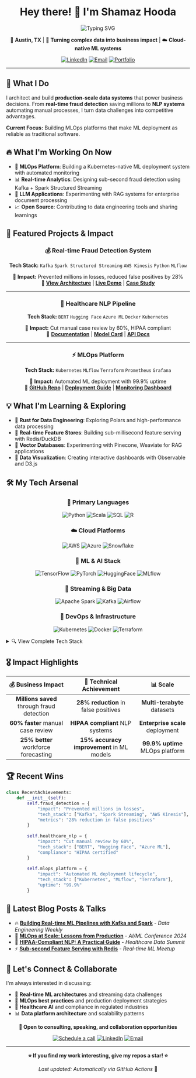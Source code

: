 <div align="center">

# Hey there! 👋 I'm Shamaz Hooda

<img src="https://readme-typing-svg.herokuapp.com?font=Fira+Code&size=22&pause=1000&color=2E9EF7&center=true&vCenter=true&width=600&lines=Senior+ML+%26+Data+Engineer;Building+Real-time+ML+Systems;10%2B+Years+in+Production+Data+Platforms;Turning+Data+into+Business+Impact" alt="Typing SVG" />

📍 **Austin, TX** | 🚀 **Turning complex data into business impact** | ☁️ **Cloud-native ML systems**

[![LinkedIn](https://img.shields.io/badge/LinkedIn-0077B5?style=for-the-badge&logo=linkedin&logoColor=white)](https://www.linkedin.com/in/shamaz-hooda/)
[![Email](https://img.shields.io/badge/Email-D14836?style=for-the-badge&logo=gmail&logoColor=white)](mailto:shamazhooda1991@gmail.com)
[![Portfolio](https://img.shields.io/badge/Portfolio-FF5722?style=for-the-badge&logo=web&logoColor=white)](https://shamazhooda.github.io)

</div>

---

## 🎯 What I Do

I architect and build **production-scale data systems** that power business decisions. From **real-time fraud detection** saving millions to **NLP systems** automating manual processes, I turn data challenges into competitive advantages.

**Current Focus:** Building MLOps platforms that make ML deployment as reliable as traditional software.



## 🔥 What I'm Working On Now

- 🤖 **MLOps Platform**: Building a Kubernetes-native ML deployment system with automated monitoring
- 📊 **Real-time Analytics**: Designing sub-second fraud detection using Kafka + Spark Structured Streaming  
- 🧠 **LLM Applications**: Experimenting with RAG systems for enterprise document processing
- 📈 **Open Source**: Contributing to data engineering tools and sharing learnings



## 🚀 Featured Projects & Impact

<div align="center">

### 💰 Real-time Fraud Detection System
**Tech Stack:** `Kafka` `Spark Structured Streaming` `AWS Kinesis` `Python` `MLflow`

🎯 **Impact:** Prevented millions in losses, reduced false positives by 28%  
🔗 **[View Architecture](#)** | **[Live Demo](#)** | **[Case Study](#)**

---

### 🏥 Healthcare NLP Pipeline  
**Tech Stack:** `BERT` `Hugging Face` `Azure ML` `Docker` `Kubernetes`

🎯 **Impact:** Cut manual case review by 60%, HIPAA compliant  
🔗 **[Documentation](#)** | **[Model Card](#)** | **[API Docs](#)**

---

### ⚡ MLOps Platform
**Tech Stack:** `Kubernetes` `MLflow` `Terraform` `Prometheus` `Grafana`

🎯 **Impact:** Automated ML deployment with 99.9% uptime  
🔗 **[GitHub Repo](#)** | **[Deployment Guide](#)** | **[Monitoring Dashboard](#)**

</div>

## 💡 What I'm Learning & Exploring

- 🦀 **Rust for Data Engineering**: Exploring Polars and high-performance data processing
- 🌊 **Real-time Feature Stores**: Building sub-millisecond feature serving with Redis/DuckDB
- 🔮 **Vector Databases**: Experimenting with Pinecone, Weaviate for RAG applications
- 🎨 **Data Visualization**: Creating interactive dashboards with Observable and D3.js



## 🛠️ My Tech Arsenal

<div align="center">

### 🐍 **Primary Languages**
![Python](https://img.shields.io/badge/Python-Expert-3776AB?style=for-the-badge&logo=python&logoColor=white)
![Scala](https://img.shields.io/badge/Scala-Advanced-DC322F?style=for-the-badge&logo=scala&logoColor=white)
![SQL](https://img.shields.io/badge/SQL-Expert-025E8C?style=for-the-badge&logo=postgresql&logoColor=white)
![R](https://img.shields.io/badge/R-Proficient-276DC3?style=for-the-badge&logo=r&logoColor=white)

### ☁️ **Cloud Platforms**
![AWS](https://img.shields.io/badge/AWS-Expert-232F3E?style=for-the-badge&logo=amazonaws&logoColor=white)
![Azure](https://img.shields.io/badge/Azure-Expert-0078D4?style=for-the-badge&logo=microsoftazure&logoColor=white)
![Snowflake](https://img.shields.io/badge/Snowflake-Advanced-29B5E8?style=for-the-badge&logo=snowflake&logoColor=white)

### 🤖 **ML & AI Stack**
![TensorFlow](https://img.shields.io/badge/TensorFlow-Advanced-FF6F00?style=for-the-badge&logo=tensorflow&logoColor=white)
![PyTorch](https://img.shields.io/badge/PyTorch-Advanced-EE4C2C?style=for-the-badge&logo=pytorch&logoColor=white)
![HuggingFace](https://img.shields.io/badge/🤗_Transformers-Expert-FFD21E?style=for-the-badge&logoColor=black)
![MLflow](https://img.shields.io/badge/MLflow-Expert-0194E2?style=for-the-badge&logo=mlflow&logoColor=white)

### 🌊 **Streaming & Big Data**
![Apache Spark](https://img.shields.io/badge/Spark-Expert-E25A1C?style=for-the-badge&logo=apachespark&logoColor=white)
![Kafka](https://img.shields.io/badge/Kafka-Expert-231F20?style=for-the-badge&logo=apachekafka&logoColor=white)
![Airflow](https://img.shields.io/badge/Airflow-Expert-017CEE?style=for-the-badge&logo=apacheairflow&logoColor=white)

### 🔧 **DevOps & Infrastructure**
![Kubernetes](https://img.shields.io/badge/Kubernetes-Advanced-326CE5?style=for-the-badge&logo=kubernetes&logoColor=white)
![Docker](https://img.shields.io/badge/Docker-Expert-2496ED?style=for-the-badge&logo=docker&logoColor=white)
![Terraform](https://img.shields.io/badge/Terraform-Advanced-844FBA?style=for-the-badge&logo=terraform&logoColor=white)

</div>

<details>
<summary>🔍 View Complete Tech Stack</summary>

**Data Engineering Tools:**
`dbt` `AWS Glue` `Azure Data Factory` `Informatica` `Snowpipe` `Kinesis` `Hadoop`

**Databases & Warehouses:**
`Redshift` `Synapse` `Teradata` `Oracle` `PostgreSQL` `MongoDB`

**Monitoring & Observability:**
`Prometheus` `Grafana` `ELK Stack` `Azure Monitor` `CloudWatch`

**Data Quality & Governance:**
`Great Expectations` `Collibra` `SHAP` `LIME` `Data Lineage`

</details>

## 🎖️ Impact Highlights

<div align="center">

| 💰 **Business Impact** | 🚀 **Technical Achievement** | 📊 **Scale** |
|:---:|:---:|:---:|
| **Millions saved** through fraud detection | **28% reduction** in false positives | **Multi-terabyte** datasets |
| **60% faster** manual case review | **HIPAA compliant** NLP systems | **Enterprise scale** deployment |
| **25% better** workforce forecasting | **15% accuracy improvement** in ML models | **99.9% uptime** MLOps platform |

</div>

## 🏆 Recent Wins

```python
class RecentAchievements:
    def __init__(self):
        self.fraud_detection = {
            "impact": "Prevented millions in losses",
            "tech_stack": ["Kafka", "Spark Streaming", "AWS Kinesis"],
            "metrics": "28% reduction in false positives"
        }
        
        self.healthcare_nlp = {
            "impact": "Cut manual review by 60%",
            "tech_stack": ["BERT", "Hugging Face", "Azure ML"],
            "compliance": "HIPAA certified"
        }
        
        self.mlops_platform = {
            "impact": "Automated ML deployment lifecycle",
            "tech_stack": ["Kubernetes", "MLflow", "Terraform"],
            "uptime": "99.9%"
        }
```

## 📝 Latest Blog Posts & Talks

<!-- BLOG-POST-LIST:START -->
- 🔥 **[Building Real-time ML Pipelines with Kafka and Spark](#)** - *Data Engineering Weekly*
- 🤖 **[MLOps at Scale: Lessons from Production](#)** - *AI/ML Conference 2024*
- 🏥 **[HIPAA-Compliant NLP: A Practical Guide](#)** - *Healthcare Data Summit*
- ⚡ **[Sub-second Feature Serving with Redis](#)** - *Real-time ML Meetup*
<!-- BLOG-POST-LIST:END -->

## 🤝 Let's Connect & Collaborate

I'm always interested in discussing:
- 🔄 **Real-time ML architectures** and streaming data challenges
- 🤖 **MLOps best practices** and production deployment strategies  
- 🏥 **Healthcare AI** and compliance in regulated industries
- 📊 **Data platform architecture** and scalability patterns

<div align="center">

**💬 Open to consulting, speaking, and collaboration opportunities**

[![Schedule a call](https://img.shields.io/badge/Schedule%20a%20Call-4285F4?style=for-the-badge&logo=google-calendar&logoColor=white)](#)
[![LinkedIn](https://img.shields.io/badge/LinkedIn-0077B5?style=for-the-badge&logo=linkedin&logoColor=white)](https://www.linkedin.com/in/shamaz-hooda/)
[![Email](https://img.shields.io/badge/Email-D14836?style=for-the-badge&logo=gmail&logoColor=white)](mailto:shamazhooda1991@gmail.com)

</div>

---

<div align="center">

**⭐ If you find my work interesting, give my repos a star! ⭐**



*Last updated: Automatically via GitHub Actions* 🤖

</div>
